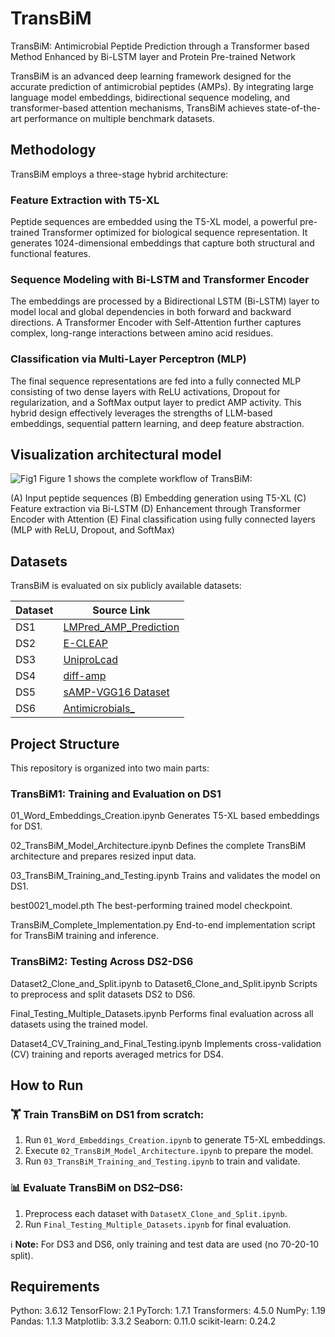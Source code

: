 # TransBiM
TransBiM: Antimicrobial Peptide Prediction through a Transformer based Method Enhanced by Bi-LSTM layer and Protein Pre-trained Network

TransBiM is an advanced deep learning framework designed for the accurate prediction of antimicrobial peptides (AMPs). By integrating large language model embeddings, bidirectional sequence modeling, and transformer-based attention mechanisms, TransBiM achieves state-of-the-art performance on multiple benchmark datasets.

## Methodology
TransBiM employs a three-stage hybrid architecture:

### Feature Extraction with T5-XL
Peptide sequences are embedded using the T5-XL model, a powerful pre-trained Transformer optimized for biological sequence representation. It generates 1024-dimensional embeddings that capture both structural and functional features.
### Sequence Modeling with Bi-LSTM and Transformer Encoder
The embeddings are processed by a Bidirectional LSTM (Bi-LSTM) layer to model local and global dependencies in both forward and backward directions. A Transformer Encoder with Self-Attention further captures complex, long-range interactions between amino acid residues.

### Classification via Multi-Layer Perceptron (MLP)
The final sequence representations are fed into a fully connected MLP consisting of two dense layers with ReLU activations, Dropout for regularization, and a SoftMax output layer to predict AMP activity.
This hybrid design effectively leverages the strengths of LLM-based embeddings, sequential pattern learning, and deep feature abstraction.
## Visualization architectural model
![Fig1 ](https://github.com/user-attachments/assets/b9d74094-f135-4a6a-a115-73968a61df88)
Figure 1 shows the complete workflow of TransBiM:

(A) Input peptide sequences
(B) Embedding generation using T5-XL
(C) Feature extraction via Bi-LSTM
(D) Enhancement through Transformer Encoder with Attention
(E) Final classification using fully connected layers (MLP with ReLU, Dropout, and SoftMax)
## Datasets

TransBiM is evaluated on six publicly available datasets:

| Dataset | Source Link |
|--------|-------------|
| DS1    | [LMPred_AMP_Prediction](https://github.com/williamdee1/LMPred_AMP_Prediction) |
| DS2    | [E-CLEAP](https://github.com/Wangsicheng52/E-CLEAP) |
| DS3    | [UniproLcad](https://github.com/harkic/UniproLcad) |
| DS4    | [diff-amp](https://github.com/wrab12/diff-amp) |
| DS5    | [sAMP-VGG16 Dataset](https://figshare.com/articles/dataset/Supporting_Data_for_manuscript_entitled_sAMP-VGG16_Force-field_assisted_image-based_deep_neural_network_prediction_model_for_short_antimicrobial_peptides_/25403680) |
| DS6    | [Antimicrobials_](https://github.com/Shazzad-Shaon3404/Antimicrobials_) |



## Project Structure
This repository is organized into two main parts:

### TransBiM1: Training and Evaluation on DS1
01_Word_Embeddings_Creation.ipynb
Generates T5-XL based embeddings for DS1.

02_TransBiM_Model_Architecture.ipynb
Defines the complete TransBiM architecture and prepares resized input data.

03_TransBiM_Training_and_Testing.ipynb
Trains and validates the model on DS1.

best0021_model.pth
The best-performing trained model checkpoint.

TransBiM_Complete_Implementation.py
End-to-end implementation script for TransBiM training and inference.
### TransBiM2: Testing Across DS2-DS6
Dataset2_Clone_and_Split.ipynb to Dataset6_Clone_and_Split.ipynb
Scripts to preprocess and split datasets DS2 to DS6.

Final_Testing_Multiple_Datasets.ipynb
Performs final evaluation across all datasets using the trained model.

Dataset4_CV_Training_and_Final_Testing.ipynb
Implements cross-validation (CV) training and reports averaged metrics for DS4.

## How to Run

### 🏋️ Train TransBiM on DS1 from scratch:

1. Run `01_Word_Embeddings_Creation.ipynb` to generate T5-XL embeddings.
2. Execute `02_TransBiM_Model_Architecture.ipynb` to prepare the model.
3. Run `03_TransBiM_Training_and_Testing.ipynb` to train and validate.

### 📊 Evaluate TransBiM on DS2–DS6:

1. Preprocess each dataset with `DatasetX_Clone_and_Split.ipynb`.
2. Run `Final_Testing_Multiple_Datasets.ipynb` for final evaluation.

ℹ️ **Note:** For DS3 and DS6, only training and test data are used (no 70-20-10 split).

## Requirements
Python: 3.6.12
TensorFlow: 2.1
PyTorch: 1.7.1
Transformers: 4.5.0
NumPy: 1.19
Pandas: 1.1.3
Matplotlib: 3.3.2
Seaborn: 0.11.0
scikit-learn: 0.24.2
